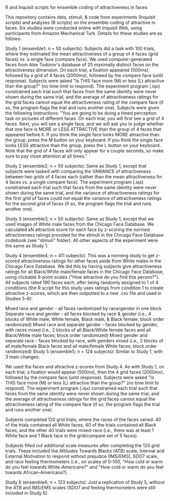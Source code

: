 R and Inquisit scripts for ensemble coding of attractiveness in faces:

This repository contains data, stimuli, & code from experiments (Inquisit scripts) and analyses (R scripts) on the ensemble coding of attractive in faces. Six studies were conducted online with Inquisit Web, using participants from Amazon Mechanical Turk. Details for these studies are as follows:

Study 1 (ensemble1; n = 50 subjects): Subjects did a task with 100 trials, where they estimated the mean attractiveness of a group of 4 faces (grid faces) vs. a single face (compare face). We used computer-generated faces from Alex Todorov's database of 25 maximally distinct faces on the attractiveness dimension. On each trial, a fixation appeared (500ms), followed by a grid of 4 faces (2000ms), followed by the compare face (until response). Subjects were asked "Is THIS face more (M) or less (L) attractive than the group?" (no time limit to respond). The experiment program (.iqx) constrained each trial such that faces from the same identity were never shown during the same trial, and the average of attractiveness ratings for the grid faces cannot equal the attractiveness rating of the compare face (if so, the program flags the trial and runs another one). Subjects were given the following instructions:
"You are going to be doing a timed perception task on pictures of different faces. On each trial, you will first see a grid of 4 faces. Next, you will see a single face, and we will ask you to judge whether that one face is MORE or LESS ATTRACTIVE than the group of 4 faces that appeared before it. If you think the single face looks MORE attractive than the group, press the M button on your keyboard. If you think the single face looks LESS attractive than the group, press the L button on your keyboard. Note that the grid of 4 faces will only appear for a couple seconds, so make sure to pay close attention at all times."

Study 2 (ensemble2; n = 50 subjects): Same as Study 1, except that subjects were tasked with comparing the VARIANCE of attractiveness between two grids of 4 faces each (rather than the mean attractiveness for 4 faces vs. a single compare face). The experiment program (.iqx) constrained each trial such that faces from the same identity were never shown during the same trial, and the variance of attractiveness ratings for the first grid of faces could not equal the variance of attractiveness ratings for the second grid of faces (if so, the program flags the trial and runs another one).

Study 3 (ensemble3; n = 50 subjects): Same as Study 1, except that we used images of White male faces from the Chicago Face Database. We calculated aN attractive score for each face by z-scoring the normed attractiveness ratings provided for the stimuli in the Chicago Face Database codebook (see "stimuli" folder). All other aspects of the experiment were the same as Study 1.

Study 4 (ensemble4; n = 411 subjects): This was a norming study to get z-scored attractiveness ratings for other faces aside from White males in the Chicago Face Database. We did this by having subjects give attractiveness ratings for all Black/White male/female faces in the Chicago Face Database, using clickable 9-point scales ("How attractive do you find this person?"). All subjects rated 190 faces each, after being randomly assigned to 1 of 4 conditions (the R script for this study uses ratings from condition 1 to create attractive z-scores, which are then outputted to a new .csv file and used in Studies 5-6):

Mixed race and gender - all faces randomized by race/gender in one block
Separate race and gender - all faces blocked by race & gender (i.e., 4 blocks of White male, White female, Black male, & Black female; block order randomized)
Mixed race and separate gender - faces blocked by gender, with races mixed (i.e., 2 blocks of all Black/White female faces and all Black/White male faces; block order randomized)
Mixed gender and separate race - faces blocked by race, with genders mixed (i.e., 2 blocks of all male/female Black faces and all male/female White faces; block order randomized)
Study 5 (ensemble5; n = 124 subjects): Similar to Study 1, with 3 main changes:

We used the faces and attractive z-scores from Study 4. As with Study 1, on each trial, a fixation would appear (500ms), then the 4 grid faces (2000ms), followed by the compare face (until response). Subjects were asked "Is THIS face more (M) or less (L) attractive than the group?" (no time limit to respond). The experiment program (.iqx) constrained each trial such that faces from the same identity were never shown during the same trial, and the average of attractiveness ratings for the grid faces cannot equal the attractiveness rating of the compare face (if so, the program flags the trial and runs another one).

Subjects completed 120 grid trials, where the races of the faces varied: 40 of the trials contained all White faces, 40 of the trials contained all Black faces, and the other 40 trials were mixed-race (i.e., there was at least 1 White face and 1 Black face in the grid/compare set of 5 faces).

Subjects filled out additional scale measures after completing the 120 grid trials. These included the Attitudes Towards Blacks (ATB) scale, Internal and External Motivation to respond without prejudice (IMS/EMS), SDO7 scale, and race feeling thermometers (i.e., on scales of 0-100, "How cold or warm do you feel towards White-Americans?" and "How cold or warm do you feel towards African-Americans?).

Study 6 (ensemble6; n = 123 subjects): Just a replication of Study 5, without the ATB and IMS/EMS scales (SDO7 and feeling thermometers were still included in Study 6).
